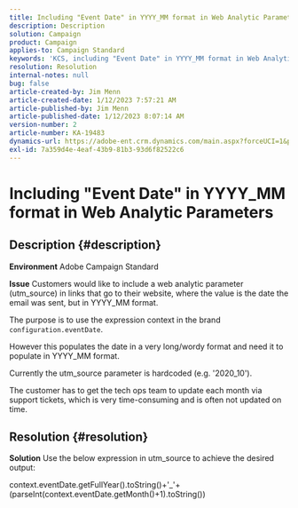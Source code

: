 ```yaml
---
title: Including "Event Date" in YYYY_MM format in Web Analytic Parameters
description: Description
solution: Campaign
product: Campaign
applies-to: Campaign Standard
keywords: 'KCS, including "Event Date" in YYYY_MM format in Web Analytic Parameters, Adobe Campaign Standard, ACS, '
resolution: Resolution
internal-notes: null
bug: false
article-created-by: Jim Menn
article-created-date: 1/12/2023 7:57:21 AM
article-published-by: Jim Menn
article-published-date: 1/12/2023 8:07:14 AM
version-number: 2
article-number: KA-19483
dynamics-url: https://adobe-ent.crm.dynamics.com/main.aspx?forceUCI=1&pagetype=entityrecord&etn=knowledgearticle&id=413595bd-4e92-ed11-aad1-6045bd0065f9
exl-id: 7a359d4e-4eaf-43b9-81b3-93d6f82522c6
---
```

# Including "Event Date" in YYYY_MM format in Web Analytic Parameters

## Description {#description}


<b>Environment</b>
 Adobe Campaign Standard

<b>Issue</b>
 Customers would like to include a web analytic parameter (utm_source) in links that go to their website, where the value is the date the email was sent, but in YYYY_MM format.

The purpose is to use the expression context in the brand `configuration.eventDate`.

However this populates the date in a very long/wordy format and need it to populate in YYYY_MM format.

Currently the utm_source parameter is hardcoded (e.g. '2020_10').

The customer has to get the tech ops team to update each month via support tickets, which is very time-consuming and is often not updated on time.


## Resolution {#resolution}


<b>Solution</b>
Use the below expression in utm_source to achieve the desired output:

context.eventDate.getFullYear().toString()+'_'+(parseInt(context.eventDate.getMonth()+1).toString())
